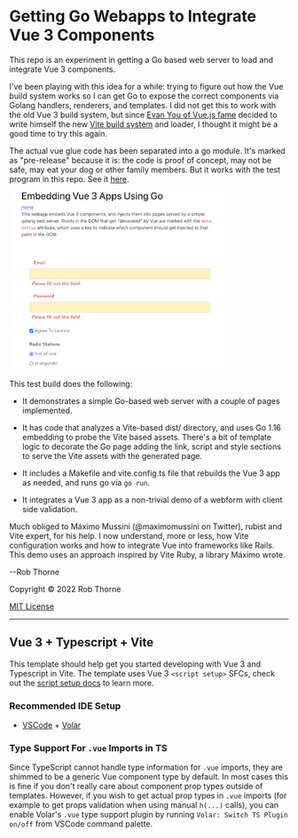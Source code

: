 # Getting Go Webapps to Integrate Vue 3 Components

This repo is an experiment in getting a Go based web server to load and
integrate Vue 3 components.

I've been playing with this idea for a while: trying to figure out how
the Vue build system works so I can get Go to expose the correct components
via Golang handlers, renderers, and templates. I did not get this to
work with the old Vue 3 build system, but since [Evan You of Vue.js fame](https://en.wikipedia.org/wiki/Vue.js#History) decided
to write himself the new [Vite build system](https://vitejs.dev/) and loader, I thought it might
be a good time to try this again.

The actual vue glue code has been separated into a go module. It's marked as "pre-release" because it is: the code is
proof of concept, may not be safe, may eat your dog or other family
members. But it works with the test program in this repo. See it
[here](https://github.com/torenware/vite-go).

![](./docs/go-tooling-example.png)

This test build does the following:

* It demonstrates a simple Go-based web server with a couple of pages implemented.

* It has code that analyzes a Vite-based dist/ directory, and uses Go 1.16 embedding to probe the Vite based assets. There's a bit of template logic to decorate the Go page adding the link, script and style sections to serve the Vite assets with the generated page.

* It includes a Makefile and vite.config.ts file that rebuilds the Vue 3 app as needed, and runs go via `go run`.

* It integrates a Vue 3 app as a non-trivial demo of a webform with client side validation.

Much obliged to Máximo Mussini (@maximomussini on Twitter), rubist and Vite expert, for his help. I now understand, more or less, how Vite configuration works and how to integrate Vue into frameworks like Rails.  This demo uses an approach inspired by Vite Ruby, a library Máximo wrote.

--Rob Thorne

Copyright © 2022 Rob Thorne

[MIT License](https://github.com/torenware/go-tooling-for-vue/blob/8999977a5bffb8f0630740220c576b550a7115e9/LICENSE.md)
<hr>

## Vue 3 + Typescript + Vite

This template should help get you started developing with Vue 3 and Typescript in Vite. The template uses Vue 3 `<script setup>` SFCs, check out the [script setup docs](https://v3.vuejs.org/api/sfc-script-setup.html#sfc-script-setup) to learn more.

### Recommended IDE Setup

* [VSCode](https://code.visualstudio.com/) + [Volar](https://marketplace.visualstudio.com/items?itemName=johnsoncodehk.volar)

### Type Support For `.vue` Imports in TS

Since TypeScript cannot handle type information for `.vue` imports, they are shimmed to be a generic Vue component type by default. In most cases this is fine if you don't really care about component prop types outside of templates. However, if you wish to get actual prop types in `.vue` imports (for example to get props validation when using manual `h(...)` calls), you can enable Volar's `.vue` type support plugin by running `Volar: Switch TS Plugin on/off` from VSCode command palette.
